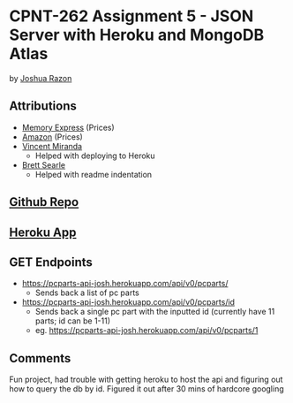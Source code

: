 # CPNT-262 Assignment 5 - JSON Server with Heroku and MongoDB Atlas  
by [Joshua Razon](https://github.com/joshrazon)  
## Attributions  
- [Memory Express](https://www.memoryexpress.com/) (Prices)    
- [Amazon](https://www.amazon.ca/) (Prices)
- [Vincent Miranda](https://github.com/vinceldric)
  - Helped with deploying to Heroku
- [Brett Searle](https://github.com/brettasearle)
  - Helped with readme indentation

## [Github Repo](https://github.com/joshrazon/cpnt262-a5)  

## [Heroku App](https://pcparts-api-josh.herokuapp.com/)  

## GET Endpoints  
* https://pcparts-api-josh.herokuapp.com/api/v0/pcparts/ 
  - Sends back a list of pc parts 
* https://pcparts-api-josh.herokuapp.com/api/v0/pcparts/id
  - Sends back a single pc part with the inputted id (currently have 11 parts; id can be 1-11)
  - eg.  https://pcparts-api-josh.herokuapp.com/api/v0/pcparts/1

## Comments  
Fun project, had trouble with getting heroku to host the api and figuring out how to query the db by id. Figured it out after 30 mins of hardcore googling


